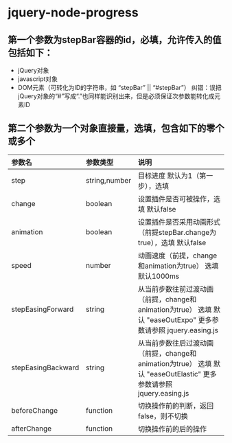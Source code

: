 # jquery-node-progress

 ## 第一个参数为stepBar容器的id，必填，允许传入的值包括如下：
  * jQuery对象
  * javascript对象
  * DOM元素（可转化为ID的字符串，如 “stepBar” || “#stepBar”） 纠错：误把jQuery对象的“#”写成“.”也同样能识别出来，但是必须保证次参数能转化成元素ID
  ## 第二个参数为一个对象直接量，选填，包含如下的零个或多个
   
   |参数名|参数类型|说明|
   |:------|:------|:------|
   |step|string,number|目标进度  默认为1（第一步），选填|
   |change|boolean|设置插件是否可被操作，选填  默认false|
   |animation|boolean|设置插件是否采用动画形式（前提stepBar.change为true），选填  默认false|
   |speed|number|动画速度（前提，change和animation为true） 选填   默认1000ms|
   |stepEasingForward|string|从当前步数往前过渡动画（前提，change和animation为true） 选填  默认 "easeOutExpo"  更多参数请参照 jquery.easing.js|
   |stepEasingBackward|string|从当前步数往后过渡动画（前提，change和animation为true） 选填  默认 "easeOutElastic"  更多参数请参照 jquery.easing.js|
   |beforeChange|function|切换操作前的判断，返回false，则不切换|
   |afterChange|function|切换操作前的后的操作|